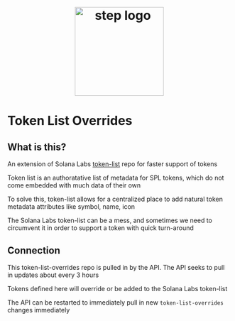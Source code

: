 <h1 align="center">
  <br>
   <img width="200" src="https://raw.githubusercontent.com/solana-labs/token-list/main/assets/mainnet/StepAscQoEioFxxWGnh2sLBDFp9d8rvKz2Yp39iDpyT/logo.png" alt="step logo"/>
  <br>
</h1>

# Token List Overrides

## What is this?

An extension of Solana Labs [token-list]( https://github.com/solana-labs/token-list ) repo for faster support of tokens

Token list is an authoratative list of metadata for SPL tokens, which do not come embedded with much data of their own

To solve this, token-list allows for a centralized place to add natural token metadata attributes like symbol, name, icon

The Solana Labs token-list can be a mess, and sometimes we need to circumvent it in order to support a token with quick turn-around

## Connection

This token-list-overrides repo is pulled in by the API. The API seeks to pull in updates about every 3 hours

Tokens defined here will override or be added to the Solana Labs token-list

The API can be restarted to immediately pull in new `token-list-overrides` changes immediately
